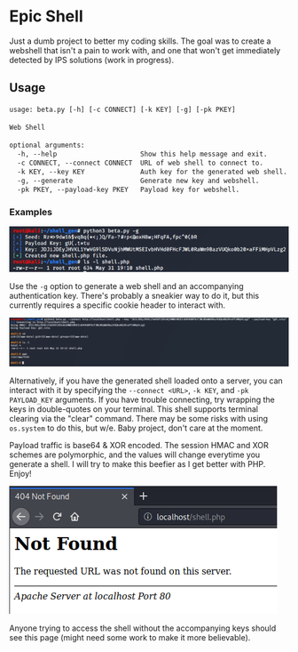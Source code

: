 # Epic Shell
Just a dumb project to better my coding skills. The goal was to create a webshell that isn't a pain to work with, and one that won't get immediately detected by IPS solutions (work in progress).

## Usage

```
usage: beta.py [-h] [-c CONNECT] [-k KEY] [-g] [-pk PKEY]

Web Shell

optional arguments:
  -h, --help                     Show this help message and exit.
  -c CONNECT, --connect CONNECT  URL of web shell to connect to.
  -k KEY, --key KEY              Auth key for the generated web shell.
  -g, --generate                 Generate new key and webshell.
  -pk PKEY, --payload-key PKEY   Payload key for webshell.
```

### Examples

![screenshot](/images/generate.PNG)

Use the `-g` option to generate a web shell and an accompanying authentication key. There's probably a sneakier way to do it, but this currently requires a specific cookie header to interact with. 

![screenshot](/images/shell.PNG)

Alternatively, if you have the generated shell loaded onto a server, you can interact with it by specifying the `--connect <URL>`, `-k KEY`, and `-pk PAYLOAD_KEY` arguments. If you have trouble connecting, try wrapping the keys in double-quotes on your terminal. This shell supports terminal clearing via the "clear" command. There may be some risks with using `os.system` to do this, but w/e. Baby project, don't care at the moment. 

Payload traffic is base64 & XOR encoded. The session HMAC and XOR schemes are polymorphic, and the values will change everytime you generate a shell. I will try to make this beefier as I get better with PHP. Enjoy!

![screenshot](/images/error.PNG)

Anyone trying to access the shell without the accompanying keys should see this page (might need some work to make it more believable).
